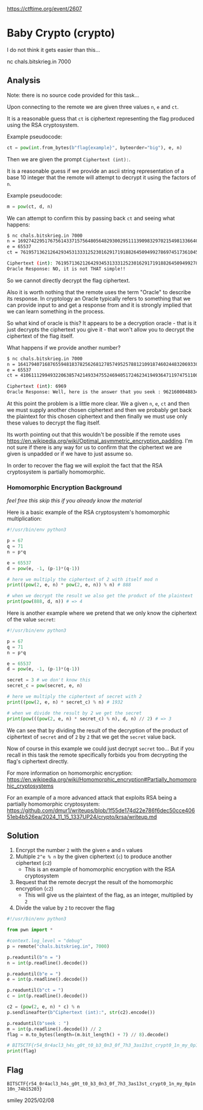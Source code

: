 https://ctftime.org/event/2607

# Baby Crypto (crypto)

I do not think it gets easier than this...

nc chals.bitskrieg.in 7000

## Analysis

Note: there is no source code provided for this task...

Upon connecting to the remote we are given three values `n`, `e` and `ct`.

It is a reasonable guess that `ct` is ciphertext representing the flag produced using the RSA cryptosystem.

Example pseudocode:

```python
ct = pow(int.from_bytes(b"flag{example}", byteorder="big"), e, n)
```

Then we are given the prompt `Ciphertext (int):`.

It is a reasonable guess if we provide an ascii string representation of a base 10 integer that the remote will attempt to decrypt it using the factors of `n`.

Example pseudocode:

```python
m = pow(ct, d, n)
```

We can attempt to confirm this by passing back `ct` and seeing what happens:

```bash
$ nc chals.bitskrieg.in 7000
n = 169274229517675614337157564805648293002951113909832970215498133664065313932065372954187785050646167032778253726263004932574588765992236845202718837229671603176674615643249208987776456248248171397140773566964414202853296955826987797739121532175135538870432653514985037104309262177353490186456071322829970253333
e = 65537
ct = 76195713621264293453133312523016291719188264509499278697451736104581734533008715911398859363782541388201784085725943727138434532368425922946357077630683729238220101990054670852921370822841236634664941428206570107670266044837640475653564798143906353625109954062037483267805620901019069452883557516088571624481

Ciphertext (int): 76195713621264293453133312523016291719188264509499278697451736104581734533008715911398859363782541388201784085725943727138434532368425922946357077630683729238220101990054670852921370822841236634664941428206570107670266044837640475653564798143906353625109954062037483267805620901019069452883557516088571624481
Oracle Response: NO, it is not THAT simple!!
```

So we cannot directly decrypt the flag ciphertext.

Also it is worth nothing that the remote uses the term "Oracle" to describe its response. In cryptology an Oracle typically refers to something that we can provide input to and get a response from and it is strongly implied that we can learn something in the process.

So what kind of oracle is this? It appears to be a decryption oracle - that is it just decrypts the ciphertext you give it - that won't allow you to decrypt the ciphertext of the flag itself.

What happens if we provide another number?

```bash
$ nc chals.bitskrieg.in 7000
n = 164179407168765594818378256268127857495257881210918746024483206933055053832449852056746801299056911870956126688273778174632983646819651801686991024932625794779328050932909742945504389741348911482748495909863198042059162612531661822329423644316896313830188203046392023675886784355634689847933696232888095903393
e = 65537
ct = 41061112994932206385742149334755246940517246234194936471197475110009430957764797959206224988002780570739882115815578510011546878948545671305516795660789733255661689542659085351709847922680741927522352596908773675745564088168479804569580210235681131915901192427115405868029912988434447484170148549946632013597

Ciphertext (int): 6969 
Oracle Response: Well, here is the answer that you seek : 96216000488349438629998336810268932405714575548834633748205942660847407502618756523840070661702449716999240833091990489219403169276320742288775838836430470334626893347911985730993558369720608623319927588007711770162608052149778989141120783948594823466481002438031286393137583198696892664134623526852198759187
```

At this point the problem is a little more clear. We a given `n`, `e`, `ct` and then we must supply another chosen ciphertext and then we probably get back the plaintext for this chosen ciphertext and then finally we must use only these values to decrypt the flag itself.

Its worth pointing out that this wouldn't be possible if the remote uses https://en.wikipedia.org/wiki/Optimal_asymmetric_encryption_padding. I'm not sure if there is any way for us to confirm that the ciphertext we are given is unpadded or if we have to just assume so.

In order to recover the flag we will exploit the fact that the RSA cryptosystem is partially homomorphic.

### Homomorphic Encryption Background

_feel free this skip this if you already know the material_

Here is a basic example of the RSA cryptosystem's homomorphic multiplication:

```python
#!/usr/bin/env python3

p = 67
q = 71
n = p*q

e = 65537
d = pow(e, -1, (p-1)*(q-1))

# here we multiply the ciphertext of 2 with itself mod n
print((pow(2, e, n) * pow(2, e, n)) % n) # 888

# when we decrypt the result we also get the product of the plaintext
print(pow(888, d, n)) # => 4
```

Here is another example where we pretend that we only know the ciphertext of the value `secret`:

```python
#!/usr/bin/env python3

p = 67
q = 71
n = p*q

e = 65537
d = pow(e, -1, (p-1)*(q-1))

secret = 3 # we don't know this
secret_c = pow(secret, e, n)

# here we multiply the ciphertext of secret with 2
print((pow(2, e, n) * secret_c) % n) # 1932

# when we divide the result by 2 we get the secret
print(pow(((pow(2, e, n) * secret_c) % n), d, n) // 2) # => 3
```

We can see that by dividing the result of the decryption of the product of ciphertext of `secret` and of `2` by `2` that we get the `secret` value back.

Now of course in this example we could just decrypt `secret` too... But if you recall in this task the remote specifically forbids you from decrypting the flag's ciphertext directly.

For more information on homomorphic encryption: https://en.wikipedia.org/wiki/Homomorphic_encryption#Partially_homomorphic_cryptosystems

For an example of a more advanced attack that exploits RSA being a partially homomorphic cryptosystem: https://github.com/dmur1/writeups/blob/1f55de174d22e786f6dec50cce40651eb4b526ea/2024_11_15_1337UP24/crypto/krsa/writeup.md

## Solution

1) Encrypt the number `2` with the given `e` and `n` values
2) Multiple `2^e % n` by the given ciphertext (`c`) to produce another ciphertext (`c2`)
    - This is an example of homomorphic encryption with the RSA cryptosystem
3) Request that the remote decrypt the result of the homomorphic encryption (`c2`)
    - This will give us the plaintext of the flag, as an integer, multiplied by `2`
4) Divide the value by `2` to recover the flag

```python
#!/usr/bin/env python3

from pwn import *

#context.log_level = "debug"
p = remote("chals.bitskrieg.in", 7000)

p.readuntil(b"n = ")
n = int(p.readline().decode())

p.readuntil(b"e = ")
e = int(p.readline().decode())

p.readuntil(b"ct = ")
c = int(p.readline().decode())

c2 = (pow(2, e, n) * c) % n
p.sendlineafter(b"Ciphertext (int):", str(c2).encode())

p.readuntil(b"seek : ")
m = int(p.readline().decode()) // 2
flag = m.to_bytes(length=(m.bit_length() + 7) // 8).decode()

# BITSCTF{r54_0r4acl3_h4s_g0t_t0_b3_0n3_0f_7h3_3as13st_crypt0_1n_my_0p1n10n_74b15203}
print(flag) 
```

## Flag
`BITSCTF{r54_0r4acl3_h4s_g0t_t0_b3_0n3_0f_7h3_3as13st_crypt0_1n_my_0p1n10n_74b15203}`

smiley 2025/02/08

